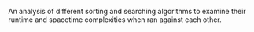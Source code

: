 An analysis of different sorting and searching algorithms to examine their runtime and spacetime complexities when ran against each other.
